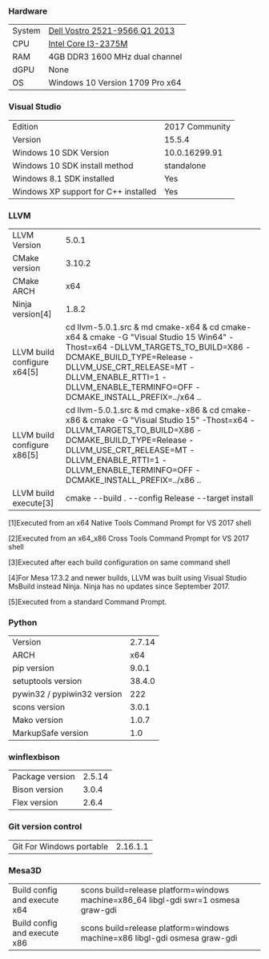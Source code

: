 ### Hardware
| | |
|-|-|
System | [Dell Vostro 2521-9566 Q1 2013](http://www.dell.com/support/home/en/us/robsdt1/product-support/product/vostro-2521)
CPU | [Intel Core I3-2375M](https://ark.intel.com/products/74259/Intel-Core-i3-2375M-Processor-3M-Cache-1_50-GHz)
RAM | 4GB DDR3 1600 MHz dual channel
dGPU | None
OS | Windows 10 Version 1709 Pro x64
### Visual Studio
| | |
|-|-|
Edition | 2017 Community
Version | 15.5.4
Windows 10 SDK Version | 10.0.16299.91
Windows 10 SDK install method | standalone
Windows 8.1 SDK installed | Yes
Windows XP support for C++ installed | Yes
### LLVM
| | |
|-|-|
LLVM Version | 5.0.1
CMake version | 3.10.2
CMake ARCH | x64
Ninja version[4] | 1.8.2
LLVM build configure x64[5] | cd llvm-5.0.1.src & md cmake-x64 & cd cmake-x64 & cmake -G "Visual Studio 15 Win64" -Thost=x64 -DLLVM_TARGETS_TO_BUILD=X86 -DCMAKE_BUILD_TYPE=Release -DLLVM_USE_CRT_RELEASE=MT -DLLVM_ENABLE_RTTI=1 -DLLVM_ENABLE_TERMINFO=OFF -DCMAKE_INSTALL_PREFIX=../x64 ..
LLVM build configure x86[5] | cd llvm-5.0.1.src & md cmake-x86 & cd cmake-x86 & cmake -G "Visual Studio 15" -Thost=x64 -DLLVM_TARGETS_TO_BUILD=X86 -DCMAKE_BUILD_TYPE=Release -DLLVM_USE_CRT_RELEASE=MT -DLLVM_ENABLE_RTTI=1 -DLLVM_ENABLE_TERMINFO=OFF -DCMAKE_INSTALL_PREFIX=../x86 ..
LLVM build execute[3] | cmake --build . --config Release --target install

[1]Executed from an x64 Native Tools Command Prompt for VS 2017 shell

[2]Executed from an x64_x86 Cross Tools Command Prompt for VS 2017 shell

[3]Executed after each build configuration on same command shell

[4]For Mesa 17.3.2 and newer builds, LLVM was built using Visual Studio MsBuild instead Ninja. Ninja has no updates since September 2017.

[5]Executed from a standard Command Prompt.
### Python
| | |
|-|-|
Version | 2.7.14
ARCH | x64
pip version | 9.0.1
setuptools version | 38.4.0
pywin32 / pypiwin32 version | 222
scons version | 3.0.1
Mako version | 1.0.7
MarkupSafe version | 1.0
### winflexbison
| | |
|-|-|
Package version | 2.5.14
Bison version | 3.0.4
Flex version | 2.6.4
### Git version control
| | |
|-|-|
Git For Windows portable | 2.16.1.1
### Mesa3D
| | |
|-|-|
Build config and execute x64 | scons build=release platform=windows machine=x86_64 libgl-gdi swr=1 osmesa graw-gdi
Build config and execute x86 | scons build=release platform=windows machine=x86 libgl-gdi osmesa graw-gdi

